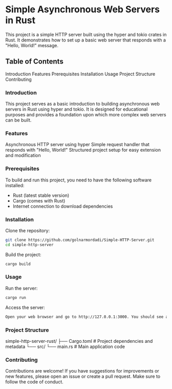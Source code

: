 # Simple Asynchronous Web Servers in Rust

This project is a simple HTTP server built using the hyper and tokio crates in Rust. It demonstrates how to set up a basic web server that responds with a "Hello, World!" message.

## Table of Contents

Introduction
Features
Prerequisites
Installation
Usage
Project Structure
Contributing

### Introduction

This project serves as a basic introduction to building asynchronous web servers in Rust using hyper and tokio. It is designed for educational purposes and provides a foundation upon which more complex web servers can be built.

### Features

Asynchronous HTTP server using hyper
Simple request handler that responds with "Hello, World!"
Structured project setup for easy extension and modification

### Prerequisites

To build and run this project, you need to have the following software installed:

* Rust (latest stable version)
* Cargo (comes with Rust)
* Internet connection to download dependencies

### Installation

Clone the repository:

``` sh
git clone https://github.com/golnarmordadi/Simple-HTTP-Server.git
cd simple-http-server
```

Build the project:

```sh
cargo build
```

### Usage

Run the server:

```sh
cargo run
```

Access the server:

```sh
Open your web browser and go to http://127.0.0.1:3000. You should see a "Hello, World!" message.
```

### Project Structure

simple-http-server-rust/
├── Cargo.toml       # Project dependencies and metadata
└── src/
    └── main.rs      # Main application code

### Contributing

Contributions are welcome! If you have suggestions for improvements or new features, please open an issue or create a pull request. Make sure to follow the code of conduct.
